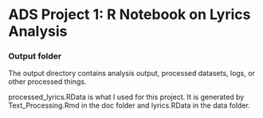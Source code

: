 # ADS Project 1:  R Notebook on Lyrics Analysis

### Output folder

The output directory contains analysis output, processed datasets, logs, or other processed things.

processed_lyrics.RData is what I used for this project. 
It is generated by Text_Processing.Rmd in the doc folder and 
                   lyrics.RData in the data folder.